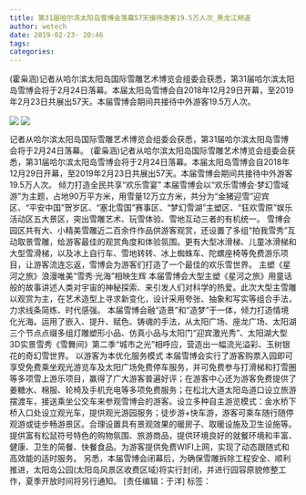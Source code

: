 ```yaml
---
title: 第31届哈尔滨太阳岛雪博会落幕57天接待游客19.5万人次_黑龙江频道
author: wetech
date: 2019-02-23- 20:46
tags: 
categories: 
---
```

(霍枭涵)记者从哈尔滨太阳岛国际雪雕艺术博览会组委会获悉，第31届哈尔滨太阳岛雪博会将于2月24日落幕。本届太阳岛雪博会自2018年12月29日开幕，至2019年2月23日共展出57天。本届雪博会期间共接待中外游客19.5万人次。
<!-- more -->
                
<img align="center" border="0" src="http://p2.ifengimg.com/a/2019_08/cd963f75c3bba15_size364_w597_h399.png" />
                
<img align="center" border="0" src="http://p2.ifengimg.com/a/2016/0810/204c433878d5cf9size1_w16_h16.png" />
            
记者从哈尔滨太阳岛国际雪雕艺术博览会组委会获悉，第31届哈尔滨太阳岛雪博会将于2月24日落幕。
(霍枭涵)记者从哈尔滨太阳岛国际雪雕艺术博览会组委会获悉，第31届哈尔滨太阳岛雪博会将于2月24日落幕。本届太阳岛雪博会自2018年12月29日开幕，至2019年2月23日共展出57天。本届雪博会期间共接待中外游客19.5万人次。
倾力打造全民共享“欢乐雪宴”
本届雪博会以“欢乐雪博会·梦幻雪域游”为主题，占地90万平方米，用雪量12万立方米，共分为“金猪迎雪”迎宾区、“平安中国”贺岁区、“塞北雪国”赛事区、“梦幻雪湖”主塑区、“狂欢雪原”娱乐活动区五大景区，突出雪雕艺术、玩雪体验、雪地互动三者的有机统一。
雪博会园区共有大、小精美雪雕近二百余件作品供游客观赏，还设置了多组“拍我雪秀”互动取景雪雕，给游客最佳的观赏角度和体验氛围。更有大型冰滑梯、儿童冰滑梯和大型雪滑梯，以及冰上自行车、雪地转转、冰上蜘蛛车、陀螺座椅等免费游乐项目，让游客流连忘返，雪博会为游客们打造了一个最佳的欢乐雪世界。
主塑《星河之旅》浪漫唯美“雪秀·光海”相映生辉
本届雪博会大型主塑《星河之旅》用童话般的故事讲述人类对宇宙的神秘探索、来引发人们对科学的热爱。此次大型主雪雕以观赏为主，在艺术造型上寻求新变化，设计采用夸张、抽象和写实等组合手法，力求线条简练、时代感强。
本届雪博会融“造景”和“造梦”于一体，倾力打造情境化光海。运用了嵌入、提升、赋色、铸魂的手法，从太阳广场、座龙广场、太阳湖三个节点点缀多组灯雕塑形小品、仿真小品与太阳门“迎宾激光秀”、太阳湖大型3D实景雪秀《雪舞间》第二季“城市之光”相呼应，营造出一幅流光溢彩、玉树银花的奇幻雪世界。
以游客为本优化服务模式
本届雪博会实行了游客购票入园即可享受免费乘坐观光游览车及太阳广场免费停车服务，并可免费参与打滑梯和打雪圈等多项雪上游乐项目，赢得了广大游客普遍好评；在游客中心还为游客免费提供了姜糖水、棉服、轮椅及手机充电等多项免费服务；在松北大道太阳岛道口设立旅游摆渡车，接送乘坐公交车来参观雪博会的游客。设立多种自主游览模式：金水桥下桥入口处设立观光车，提供观光游园服务；徒步游+快车游，游客可乘车随行随停观游或徒步畅游景区。合理设置具有景观效果的暖房子、取暖设施及卫生设施等。提供富有松鼠符号特色的购物氛围、旅游商品，提供环境良好的就餐环境和丰富、健康、卫生的简餐、快餐食品。为游客提供免费WIFI上网，实现了动态跟随式和高效能的适时服务。
另悉，本届雪博会闭幕后，为确保雪雕拆除工程安全、顺利推进，太阳岛公园(太阳岛风景区收费区域)将实行封闭，并进行园容原貌修整工作，夏季开放时间将另行通知。
[责任编辑：于洋]
标签：
 
 
 
             
